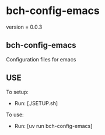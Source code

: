 # bch-config-emacs

version = 0.0.3

## bch-config-emacs

Configuration files for emacs

## USE

To setup:
- Run: [./SETUP.sh]

To use:
- Run: [uv run bch-config-emacs]
